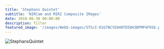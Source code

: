 ```yaml
---
title: 'Stephans Quintet'
subtitle: 'NIRCam and MIRI Composite IMages'
date: 2018-06-30 00:00:00
description: filler
featured_image: '/images/Webb-images/STScI-01G7NCYE040TD50H3BPMP4FRS6.png'
---
```


![StephansQuintet](/images/Webb-images/stephansquintet.jpg)

